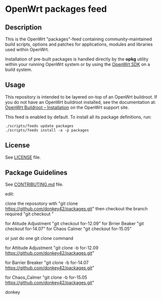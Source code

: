 # OpenWrt packages feed

## Description

This is the OpenWrt "packages"-feed containing community-maintained build scripts, options and patches for applications, modules and libraries used within OpenWrt.

Installation of pre-built packages is handled directly by the **opkg** utility within your running OpenWrt system or by using the [OpenWrt SDK](https://openwrt.org/docs/guide-developer/obtain.firmware.sdk) on a build system.

## Usage

This repository is intended to be layered on-top of an OpenWrt buildroot. If you do not have an OpenWrt buildroot installed, see the documentation at: [OpenWrt Buildroot – Installation](https://openwrt.org/docs/guide-developer/build-system/install-buildsystem) on the OpenWrt support site.

This feed is enabled by default. To install all its package definitions, run:
```
./scripts/feeds update packages
./scripts/feeds install -a -p packages
```

## License

See [LICENSE](LICENSE) file.
 
## Package Guidelines

See [CONTRIBUTING.md](CONTRIBUTING.md) file.

edit:

clone the reposotory with 
"git clone https://github.com/donkey42/packages.git"
then checkout the branch required
"git checkout <required branch>"

for Atitude Adjustment "git checkout for-12.09"
for Brrier Beaker "git checkout for-14.07"
for Chaos Calmer "git checkout for-15.05"

or just do one git clone command

for Attitude Adjustment "git clone -b for-12.09 https://github.com/donkey42/packages.git"

for Barrier Breaker "git clone -b for-14.07 https://github.com/donkey42/packages.git"

for Chaos_Calmer "git clone -b for-15.05 https://github.com/donkey42/packages.git"

donkey
